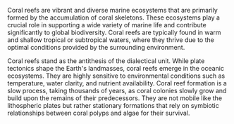 

Coral reefs are vibrant and diverse marine ecosystems that are primarily formed by the accumulation of coral skeletons. These ecosystems play a crucial role in supporting a wide variety of marine life and contribute significantly to global biodiversity. Coral reefs are typically found in warm and shallow tropical or subtropical waters, where they thrive due to the optimal conditions provided by the surrounding environment.

Coral reefs stand as the antithesis of the dialectical unit. While plate tectonics shape the Earth's landmasses, coral reefs emerge in the oceanic ecosystems. They are highly sensitive to environmental conditions such as temperature, water clarity, and nutrient availability. Coral reef formation is a slow process, taking thousands of years, as coral colonies slowly grow and build upon the remains of their predecessors. They are not mobile like the lithospheric plates but rather stationary formations that rely on symbiotic relationships between coral polyps and algae for their survival.

